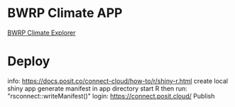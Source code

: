 # BWRP Climate APP
[BWRP Climate Explorer](https://connect.posit.cloud/joelfiddes/content/0197a77d-cd73-0caa-bccd-2a6ab193c267)
# Deploy
info: https://docs.posit.co/connect-cloud/how-to/r/shiny-r.html
create local shiny app
generate manifest in app directory start R then run: "rsconnect::writeManifest()"
login: https://connect.posit.cloud/
Publish

